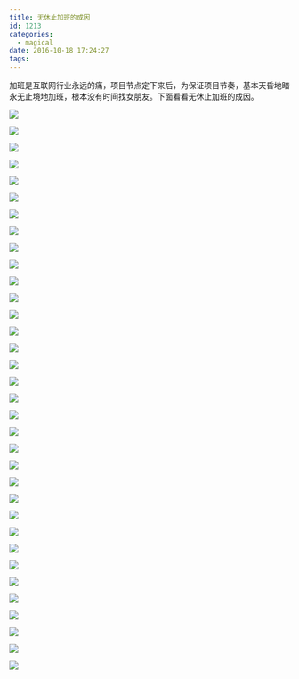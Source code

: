 ```yaml
---
title: 无休止加班的成因
id: 1213
categories:
  - magical
date: 2016-10-18 17:24:27
tags:
---
```


加班是互联网行业永远的痛，项目节点定下来后，为保证项目节奏，基本天昏地暗永无止境地加班，根本没有时间找女朋友。下面看看无休止加班的成因。

<!--more-->

![](http://ww3.sinaimg.cn/mw690/0064cTs2jw1f7ru3r6r87j30go0ci74r.jpg)

![](http://ww2.sinaimg.cn/mw690/0064cTs2jw1f7ru3rjhh6j30go0ci0t6.jpg)

![](http://ww2.sinaimg.cn/mw690/0064cTs2jw1f7ru3rnf5yj30go0ciwf4.jpg)

![](http://ww2.sinaimg.cn/mw690/0064cTs2jw1f7ru3s1zjtj30go0ci0t1.jpg)

![](http://ww4.sinaimg.cn/mw690/0064cTs2jw1f7ru3sizvdj30go0cigmq.jpg)

![](http://ww2.sinaimg.cn/mw690/0064cTs2jw1f7ru3ssyz5j30go0ci74s.jpg)

![](http://ww3.sinaimg.cn/mw690/0064cTs2jw1f7ru3t44loj30go0ci75d.jpg)

![](http://ww3.sinaimg.cn/mw690/0064cTs2jw1f7ru3tbcy2j30go0cijso.jpg)

![](http://ww3.sinaimg.cn/mw690/0064cTs2jw1f7ru3tlckzj30go0cijsc.jpg)

![](http://ww3.sinaimg.cn/mw690/0064cTs2jw1f7ru3tuyzjj30go0ciwf4.jpg)

![](http://ww1.sinaimg.cn/mw690/0064cTs2jw1f7ru3u6q0bj30go0ci754.jpg)

![](http://ww1.sinaimg.cn/mw690/0064cTs2jw1f7ru3up85qj30go0ciq3c.jpg)

![](http://ww2.sinaimg.cn/mw690/0064cTs2jw1f7ru3v3edvj30go0ci74r.jpg)

![](http://ww2.sinaimg.cn/mw690/0064cTs2jw1f7ru3va85dj30go0ci0tc.jpg)

![](http://ww1.sinaimg.cn/mw690/0064cTs2jw1f7ru3vd34wj30go0cijsm.jpg)

![](http://ww2.sinaimg.cn/mw690/0064cTs2jw1f7rual7yb0j30go0cijsr.jpg)

![](http://ww3.sinaimg.cn/mw690/0064cTs2jw1f7ru3vyu3lj30go0ciaai.jpg)

![](http://ww3.sinaimg.cn/mw690/0064cTs2jw1f7ru3wbwn5j30go0cimxp.jpg)

![](http://ww3.sinaimg.cn/mw690/0064cTs2jw1f7ru3wkcpgj30go0cit95.jpg)

![](http://ww4.sinaimg.cn/mw690/0064cTs2jw1f7ru3wub02j30go0ciq3u.jpg)

![](http://ww3.sinaimg.cn/mw690/0064cTs2jw1f7ru3x9d4aj30go0ciq3l.jpg)

![](http://ww3.sinaimg.cn/mw690/0064cTs2jw1f7ru3xcnkaj30go0ciq3m.jpg)

![](http://ww2.sinaimg.cn/mw690/0064cTs2jw1f7ru3xmymgj30go0ci0tl.jpg)

![](http://ww4.sinaimg.cn/mw690/0064cTs2jw1f7ru3xwmozj30go0ci0t7.jpg)

![](http://ww3.sinaimg.cn/mw690/0064cTs2jw1f7ru3y57tej30go0ci75s.jpg)

![](http://ww1.sinaimg.cn/mw690/0064cTs2jw1f7ru3ykb41j30go0cigm7.jpg)

![](http://ww1.sinaimg.cn/mw690/0064cTs2jw1f7ru3yu9iuj30go0ci3yy.jpg)

![](http://ww2.sinaimg.cn/mw690/0064cTs2jw1f7ru3z34yrj30go0ci0t8.jpg)

![](http://ww2.sinaimg.cn/mw690/0064cTs2jw1f7ru3zdaemj30go0cijs5.jpg)

![](http://ww2.sinaimg.cn/mw690/0064cTs2jw1f7ru3zq8rdj30go0ci75i.jpg)

![](http://ww2.sinaimg.cn/mw690/0064cTs2jw1f7ru400vikj30go0ciq3l.jpg)

![](http://ww4.sinaimg.cn/mw690/0064cTs2jw1f7ru40gncjj30go0ciab8.jpg)

![](http://ww4.sinaimg.cn/mw690/0064cTs2jw1f7ru40kziwj30go0cit9x.jpg)

![](http://ww1.sinaimg.cn/mw690/0064cTs2jw1f7ru4111ncj30go0ciq3s.jpg)